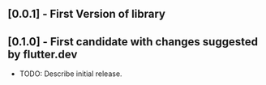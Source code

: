 ## [0.0.1] - First Version of library
## [0.1.0] - First candidate with changes suggested by flutter.dev

* TODO: Describe initial release.
